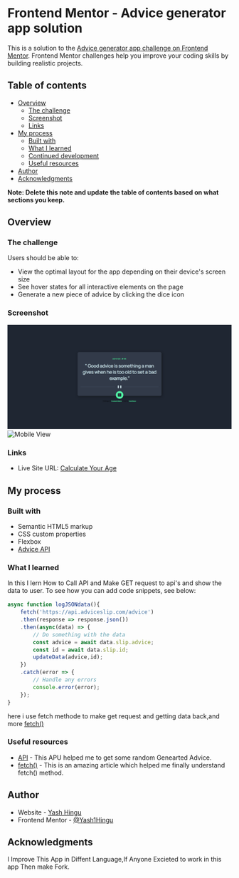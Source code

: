 # Frontend Mentor - Advice generator app solution

This is a solution to the [Advice generator app challenge on Frontend Mentor](https://www.frontendmentor.io/challenges/advice-generator-app-QdUG-13db). Frontend Mentor challenges help you improve your coding skills by building realistic projects.

## Table of contents

- [Overview](#overview)
  - [The challenge](#the-challenge)
  - [Screenshot](#screenshot)
  - [Links](#links)
- [My process](#my-process)
  - [Built with](#built-with)
  - [What I learned](#what-i-learned)
  - [Continued development](#continued-development)
  - [Useful resources](#useful-resources)
- [Author](#author)
- [Acknowledgments](#acknowledgments)

**Note: Delete this note and update the table of contents based on what sections you keep.**

## Overview

### The challenge

Users should be able to:

- View the optimal layout for the app depending on their device's screen size
- See hover states for all interactive elements on the page
- Generate a new piece of advice by clicking the dice icon

### Screenshot

![Desktop View](/screenshot/Desktop.png)
![Mobile View](/screenshot/Mobile.png.png)

### Links

- Live Site URL: [Calculate Your Age](https://yash1hingu.github.io/AdviceGenerator/)

## My process

### Built with

- Semantic HTML5 markup
- CSS custom properties
- Flexbox
- [Advice API](https://api.adviceslip.com/)
### What I learned

In this I lern How to Call API and Make GET request to api's
and show the data to user.
To see how you can add code snippets, see below:

```js
async function logJSONdata(){
    fetch('https://api.adviceslip.com/advice')
    .then(response => response.json())
    .then(async(data) => {
        // Do something with the data
        const advice = await data.slip.advice;
        const id = await data.slip.id;
        updateData(advice,id);
    })
    .catch(error => {
        // Handle any errors
        console.error(error);
    });
}
```
here i use fetch methode to make get request and getting data back,and more [fetch()](https://developer.mozilla.org/en-US/docs/Web/API/Fetch_API/Using_Fetch)

### Useful resources

- [API](https://api.adviceslip.com/) - This APU helped me to get some random Genearted Advice.
- [fetch()](https://developer.mozilla.org/en-US/docs/Web/API/Fetch_API/Using_Fetch) - This is an amazing article which helped me finally understand fetch() method.

## Author

- Website - [Yash Hingu](https://yash1hingu.github.io/Personalwebsite/)
- Frontend Mentor - [@Yash1Hingu](https://www.frontendmentor.io/profile/Yash1Hingu)

## Acknowledgments

I Improve This App in Diffent Language,If Anyone Excieted to work in this app Then make Fork. 